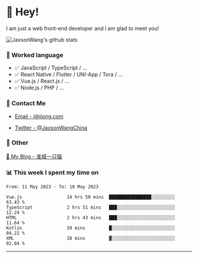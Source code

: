 # 👋 Hey!

I am just a web front-end developer and I am glad to meet you!

![JaxsonWang's github stats](https://github-readme-stats.vercel.app/api?username=JaxsonWang&&show_icons=true&&title_color=1abc9c&&icon_color=1abc9c)


### 📝 Worked language

- ✅ JavaScript / TypeScript / ...
- ✅ React Native / Flutter / UNI-App / Tora / ...
- ✅ Vue.js / React.js / ...
- ✅ Node.js / PHP / ...

### 📮 Contact Me

- [Email - i@iiong.com](mailto:i@iiong.com)

- [Twitter - @JaxsonWangChina](https://twitter.com/JaxsonWangChina)

### 🤪 Other

[📌 My Blog - 淮城一只猫](https://iiong.com)

### 📊 This week I spent my time on

<!--START_SECTION:waka-->

```text
From: 11 May 2023 - To: 18 May 2023

Vue.js                 14 hrs 50 mins  ████████████████░░░░░░░░░   63.43 %
TypeScript             2 hrs 51 mins   ███░░░░░░░░░░░░░░░░░░░░░░   12.24 %
HTML                   2 hrs 43 mins   ███░░░░░░░░░░░░░░░░░░░░░░   11.64 %
Kotlin                 59 mins         █░░░░░░░░░░░░░░░░░░░░░░░░   04.22 %
XML                    28 mins         ▓░░░░░░░░░░░░░░░░░░░░░░░░   02.04 %
```

<!--END_SECTION:waka-->

---
